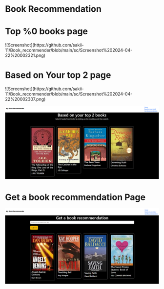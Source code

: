 <h1>Book Recommendation</h1>

<h1>Top %0 books page</h1>
![Screenshot](https://github.com/sakii-11/Book_recommender/blob/main/sc/Screenshot%202024-04-22%20002321.png)


<h1>Based on Your top 2 page</h1>
![Screenshot](https://github.com/sakii-11/Book_recommender/blob/main/sc/Screenshot%202024-04-22%20002307.png)
<br>

![Screenshot](https://github.com/sakii-11/Book_recommender/blob/main/sc/Screenshot%202024-04-22%20001536.png)


<h1> Get a book recommendation Page</h1>

![Screenshot](https://github.com/sakii-11/Book_recommender/blob/main/sc/Screenshot%202024-04-22%20001352.png)
